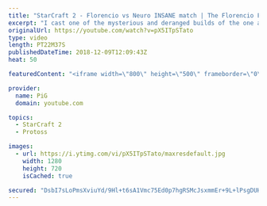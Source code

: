 ```yaml
---
title: "StarCraft 2 - Florencio vs Neuro INSANE match | The Florencio Files #15"
excerpt: "I cast one of the mysterious and deranged builds of the one and only Florencio, the dude that invented the proxy nexus recall rush  -- Watch live at https://www.twitch.tv/x5_pig"
originalUrl: https://youtube.com/watch?v=pX5ITpSTato
type: video
length: PT22M37S
publishedDateTime: 2018-12-09T12:09:43Z
heat: 50

featuredContent: "<iframe width=\"800\" height=\"500\" frameborder=\"0\" src=\"https://www.youtube.com/embed/pX5ITpSTato\" allow=\"accelerometer; autoplay; encrypted-media; gyroscope; picture-in-picture\" allowfullscreen></iframe>"

provider:
  name: PiG
  domain: youtube.com

topics:
  - StarCraft 2
  - Protoss

images:
  - url: https://i.ytimg.com/vi/pX5ITpSTato/maxresdefault.jpg
    width: 1280
    height: 720
    isCached: true

secured: "DsbI7sLoPmsXviuYd/9Hl+t6sA1Vmc75Ed0p7hgRSMcJsxmmEr+9L+lPsgDUHSmVxRuy6xRLw9c0Ng7UtNENfjwm3z9CDkMkqYMRAQbDKIVc4WEuTfa2ceek24vGzFHegZ17JjY9rZWTEqFLrukElAZUkhOcN4kvSSl/m8ExpX1tOxun4ZLp1ONtdAIhItnTGX4/N9WVClrCC0CiTCTQyfiylp7wkvCRRwSE6EAnKU7A1i+OJd05CG+BEZftfF9RtbBZacpqpUtp1H/4FBr0F+sQ5hARgqyNw20qq9YeSs+IXbdbnKCfxTS49LG1UKmDnIWAUQwEeNPQ9/VNuZOicD9xw71gttTS+h8+jPI4IukeenflOOa+Cb4KQC5A/djsFsY3ewusEUul0pt4VH0n+vWJr/v5int5BxeyOcVpJUY=;S9dLZh/QG/qivLz1iiZCRg=="
---
```


